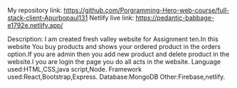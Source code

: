 My repository link: https://github.com/Porgramming-Hero-web-course/full-stack-client-Apurbopaul131
Netlify live link: https://pedantic-babbage-e1792e.netlify.app/

Description: I am created fresh valley website for Assignment ten.In this website You buy products and shows your ordered product in the orders option.If you are admin then you add new product and delete product in the website.I you are login the page you do all acts in the website.
Language used:HTML,CSS,java script,Node.
Framework used:React,Bootstrap,Express.
Database:MongoDB
Other:Firebase,netlify.
